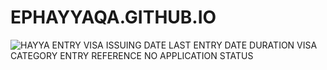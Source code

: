 # EPHAYYAQA.GITHUB.IO
![HAYYA ENTRY VISA ISSUING DATE LAST ENTRY DATE DURATION VISA CATEGORY ENTRY REFERENCE NO  APPLICATION STATUS](https://github.com/user-attachments/assets/9dc6629a-b75a-4317-b83b-8ca6d4b19830)
